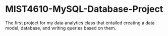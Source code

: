 # MIST4610-MySQL-Database-Project
The first project for my data analytics class that entailed creating a data model, database, and writing queries based on them.
